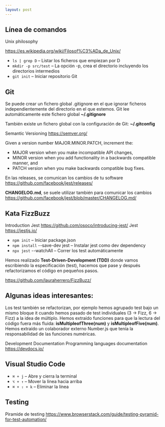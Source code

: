 ```yaml
---
layout: post
---
```


## Línea de comandos
Unix philosophy 

<https://es.wikipedia.org/wiki/Filosof%C3%ADa_de_Unix/>

- `ls | grep D` – Listar los ficheros que empiezan por D
- `mkdir -p src/test` – La opción -p, crea el directorio incluyendo los directorios intermedios
- `git init` – Iniciar repositorio Git

## Git
Se puede crear un fichero global .gitignore en el que ignorar ficheros independientemente del directorio en el que estemos. Git lee automáticamente este fichero global  __~/.gitignore__

También existe un fichero global con la configuración de Git: __~/.gitconfig__

Semantic Versioning
<https://semver.org/>

Given a version number MAJOR.MINOR.PATCH, increment the:
- MAJOR version when you make incompatible API changes,
- MINOR version when you add functionality in a backwards compatible manner, and
- PATCH version when you make backwards compatible bug fixes.

En las releases, se comunican los cambios de tu software <https://github.com/facebook/jest/releases/>

**CHANGELOG.md**, se suele utilizar también para comunicar los cambios <https://github.com/facebook/jest/blob/master/CHANGELOG.md/>

## Kata FizzBuzz
Introduction Jest <https://github.com/osoco/introducing-jest/>
Jest <https://jestjs.io/>

- `npm init` – Iniciar package.json
- `npm install` --save-dev jest – Instalar jest como dev dependency
- `npx jest` --watchAll – Correr los test automáticamente

Hemos realizado **Test-Driven-Development (TDD)** donde vamos escribiendo la especificación (test), hacemos que pase y después refactorizamos el código en pequeños pasos.

<https://github.com/lauraherrero/FizzBuzz/>


## Algunas ideas interesantes:
Los test también se refactorizan, por ejemplo hemos agrupado test bajo un mismo bloque it cuando hemos pasado de test individuales (3 -> Fizz, 6 -> Fizz) a la idea de múltiplo.
Hemos extraído funciones para que la lectura del código fuera más fluida: __isMultipleofThree(num)__ y __isMultipleofFive(num)__.
Hemos extraído un colaborador externo Number.js que tenía la responsabilidad de las funciones numéricas.


Development Documentation
Programming languages documentation <https://devdocs.io/>

## Visual Studio Code
- `⌘ + j` – Abre y cierra la terminal
- `⌥ + ↑` – Mover la línea hacia arriba
- `⌘ + ⇧ + k` – Eliminar la línea

## Testing
Piramide de testing <https://www.browserstack.com/guide/testing-pyramid-for-test-automation/>


